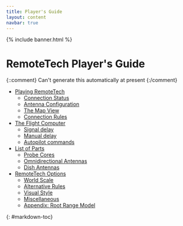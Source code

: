 ```yaml
---
title: Player's Guide
layout: content
navbar: true
---
```


{% include banner.html %}

# RemoteTech Player's Guide

{::comment}
Can't generate this automatically at present
{:/comment}

<div class="toc" markdown="1">

* [Playing RemoteTech](overview/)
    * [Connection Status](overview/#connection-status)
    * [Antenna Configuration](overview/#antenna-configuration)
    * [The Map View](overview/#the-map-view)
    * [Connection Rules](overview/#connection-rules)
* [The Flight Computer](comp/)
    * [Signal delay](comp/#signal-delay)
    * [Manual delay](comp/#manual-delay)
    * [Autopilot commands](comp/#autopilot-commands)
* [List of Parts](parts/)
    * [Probe Cores](parts/#probe-cores)
    * [Omnidirectional Antennas](parts/#omnidirectional-antennas)
    * [Dish Antennas](parts/#dish-antennas)
* [RemoteTech Options](settings/)
    * [World Scale](settings/#world-scale)
    * [Alternative Rules](settings/#alternative-rules)
    * [Visual Style](settings/#visual-style)
    * [Miscellaneous](settings/#miscellaneous)
    * [Appendix: Root Range Model](settings/#appendix-root-range-model)

{: #markdown-toc}

</div>

